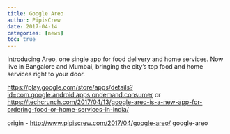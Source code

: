 ```yaml
---
title: Google Areo
author: PipisCrew
date: 2017-04-14
categories: [news]
toc: true
---
```


Introducing Areo, one single app for food delivery and home services. Now live in Bangalore and Mumbai, bringing the city’s top food and home services right to your door.

https://play.google.com/store/apps/details?id=com.google.android.apps.ondemand.consumer
or
https://techcrunch.com/2017/04/13/google-areo-is-a-new-app-for-ordering-food-or-home-services-in-india/

origin - http://www.pipiscrew.com/2017/04/google-areo/ google-areo